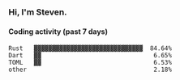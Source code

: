 ### Hi, I'm Steven.

#### Coding activity (past 7 days)
```
Rust   ▓▓▓▓▓▓▓▓▓▓▓▓▓▓▓▓▓▓▓▓▓▓▓▓▓▓▓▓▓▓  84.64%
Dart   ▓▓                               6.65%
TOML   ▓▓                               6.53%
other                                   2.18%
```
